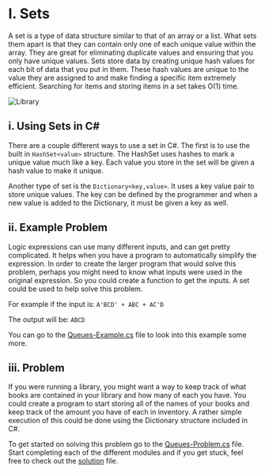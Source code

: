 ﻿# I. Sets
A set is a type of data structure similar to that of an array or a list.
What sets them apart is that they can contain only one of each unique value
within the array. They are great for eliminating duplicate values and
ensuring that you only have unique values. Sets store data by creating
unique hash values for each bit of data that you put in them. These hash
values are unique to the value they are assigned to and make finding a
specific item extremely efficient. Searching for items and storing items in
a set takes O(1) time.

![Library](/Pictures/pexels-ivo-rainha-1290141.jpg)

## i. Using Sets in C#
There are a couple different ways to use a set in C#. The first is to use
the built in `HashSet<value>` structure. The HashSet uses hashes to mark a unique
value much like a key. Each value you store in the set will be given a hash
value to make it unique.

Another type of set is the `Dictionary<key,value>`. It uses a key value pair
to store unique values. The key can be defined by the programmer and when a
new value is added to the Dictionary, it must be given a key as well.

## ii. Example Problem
Logic expressions can use many different inputs, and can get pretty complicated.
It helps when you have a program to automatically simplify the expression.
In order to create the larger program that would solve this problem, perhaps
you might need to know what inputs were used in the original expression.
So you could create a function to get the inputs. A set could be used to
help solve this problem.

For example if the input is: `A'BCD' + ABC + AC'D`

The output will be: `ABCD`

You can go to the [Queues-Example.cs](Queues-Example.cs) file to look into this
example some more.

## iii. Problem
If you were running a library, you might want a way to keep track of what books
are contained in your library and how many of each you have. You could create
a program to start storing all of the names of your books and keep track of the
amount you have of each in inventory. A rather simple execution of this could be
done using the Dictionary structure included in C#.

To get started on solving this problem go to the [Queues-Problem.cs](Queues-Problem.cs)
file. Start completing each of the different modules and if you get stuck,
feel free to check out the [solution](Sets-Solution.cs) file.


